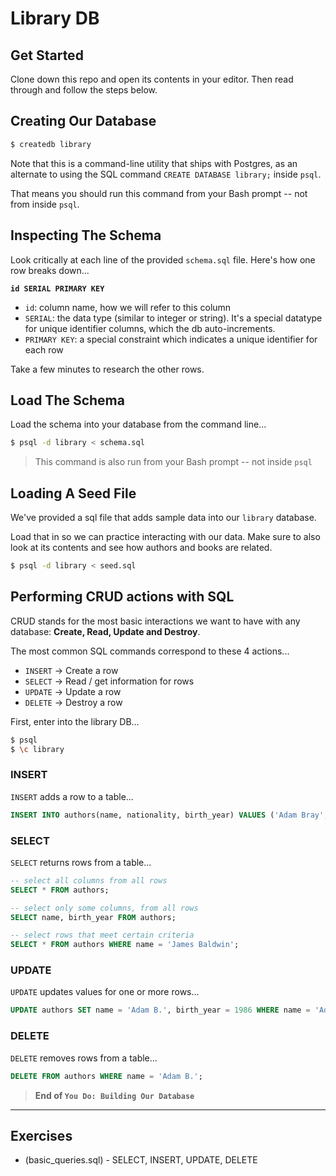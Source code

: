 # Library DB

## Get Started

Clone down this repo and open its contents in your editor. Then read through and follow the steps below.

## Creating Our Database

```bash
$ createdb library
```

Note that this is a command-line utility that ships with Postgres, as an alternate to using the SQL command `CREATE DATABASE library;` inside `psql`.

That means you should run this command from your Bash prompt -- not from inside `psql`.


## Inspecting The Schema

Look critically at each line of the provided `schema.sql` file. Here's how one row breaks down...

**`id SERIAL PRIMARY KEY`**
- `id`: column name, how we will refer to this column
- `SERIAL`: the data type (similar to integer or string). It's a special datatype for unique identifier columns, which the db auto-increments.
- `PRIMARY KEY`: a special constraint which indicates a unique identifier for each row

Take a few minutes to research the other rows.

## Load The Schema

Load the schema into your database from the command line...

```bash
$ psql -d library < schema.sql
```
> This command is also run from your Bash prompt -- not inside `psql`

## Loading A Seed File

We've provided a sql file that adds sample data into our `library` database.

Load that in so we can practice interacting with our data. Make sure to also look at its contents and see how authors and books are related.

```bash
$ psql -d library < seed.sql
```

## Performing CRUD actions with SQL

CRUD stands for the most basic interactions we want to have with any database: **Create, Read, Update and Destroy**.

The most common SQL commands correspond to these 4 actions...

* `INSERT` -> Create a row
* `SELECT` -> Read / get information for rows
* `UPDATE` -> Update a row
* `DELETE` -> Destroy a row

First, enter into the library DB...

```bash
$ psql
$ \c library
```

### INSERT

`INSERT` adds a row to a table...

```sql
INSERT INTO authors(name, nationality, birth_year) VALUES ('Adam Bray', 'United States of America', 1985);
```

### SELECT

`SELECT` returns rows from a table...

```sql
-- select all columns from all rows
SELECT * FROM authors;

-- select only some columns, from all rows
SELECT name, birth_year FROM authors;

-- select rows that meet certain criteria
SELECT * FROM authors WHERE name = 'James Baldwin';
```

### UPDATE

`UPDATE` updates values for one or more rows...

```sql
UPDATE authors SET name = 'Adam B.', birth_year = 1986 WHERE name = 'Adam Bray';
```

### DELETE

`DELETE` removes rows from a table...

```sql
DELETE FROM authors WHERE name = 'Adam B.';
```

> **End of `You Do: Building Our Database`**

-------

## Exercises

* (basic_queries.sql) - SELECT, INSERT, UPDATE, DELETE